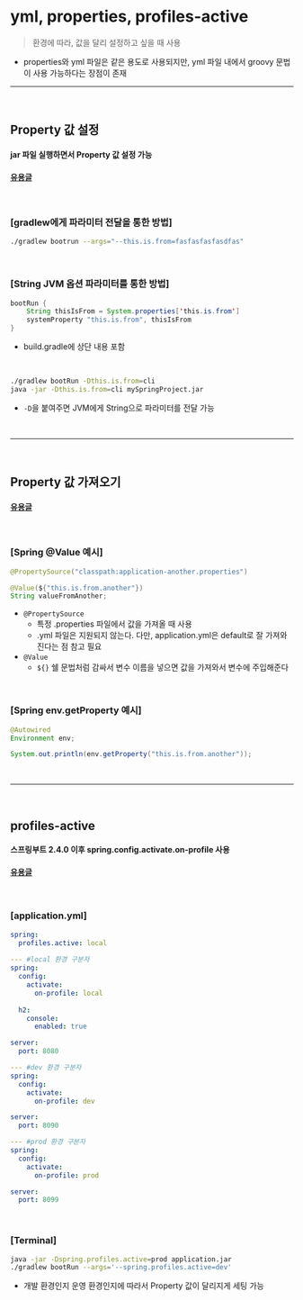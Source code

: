 # yml, properties, profiles-active
> 환경에 따라, 값을 달리 설정하고 싶을 때 사용
* properties와 yml 파일은 같은 용도로 사용되지만, yml 파일 내에서 groovy 문법이 사용 가능하다는 장점이 존재

<hr>
<br>

## Property 값 설정
#### jar 파일 실행하면서 Property 값 설정 가능
#### [유용글](https://m.blog.naver.com/PostView.naver?isHttpsRedirect=true&blogId=youreme&logNo=110158875473)

<br>

### [gradlew에게 파라미터 전달을 통한 방법]
```bash
./gradlew bootrun --args="--this.is.from=fasfasfasfasdfas"
```

<br>

### [String JVM 옵션 파라미터를 통한 방법]

```java
bootRun {
    String thisIsFrom = System.properties['this.is.from']
    systemProperty "this.is.from", thisIsFrom
}
```
* build.gradle에 상단 내용 포함

<br>

```bash
./gradlew bootRun -Dthis.is.from=cli
java -jar -Dthis.is.from=cli mySpringProject.jar
```
* `-D`을 붙여주면 JVM에게 String으로 파라미터를 전달 가능

<br>
<hr>
<br>

## Property 값 가져오기
#### [유용글](https://bcp0109.tistory.com/227) 

<br>

### [Spring @Value 예시]
```java
@PropertySource("classpath:application-another.properties")

@Value(${"this.is.from.another"})
String valueFromAnother;
```
* `@PropertySource` 
  * 특정 .properties 파일에서 값을 가져올 때 사용
  * .yml 파일은 지원되지 않는다. 다만, application.yml은 default로 잘 가져와진다는 점 참고 필요
* `@Value`
  * `${}` 쉘 문법처럼 감싸서 변수 이름을 넣으면 값을 가져와서 변수에 주입해준다

<br>

### [Spring env.getProperty 예시]
```java
@Autowired
Environment env;

System.out.println(env.getProperty("this.is.from.another"));
```

<br>
<hr>
<br>

## profiles-active
#### 스프링부트 2.4.0 이후 spring.config.activate.on-profile 사용
#### [유용글](https://stackoverflow.com/questions/31038250/setting-active-profile-and-config-location-from-command-line-in-spring-boot)

<br>

### [application.yml]
```yml
spring:
  profiles.active: local
  
--- #local 환경 구분자
spring:
  config:
    activate:
      on-profile: local
      
  h2:
    console:
      enabled: true

server:
  port: 8080

--- #dev 환경 구분자
spring:
  config:
    activate:
      on-profile: dev

server:
  port: 8090

--- #prod 환경 구분자
spring:
  config:
    activate:
      on-profile: prod

server:
  port: 8099
```

<br>

### [Terminal]
```bash
java -jar -Dspring.profiles.active=prod application.jar
./gradlew bootRun --args='--spring.profiles.active=dev'
```
* 개발 환경인지 운영 환경인지에 따라서 Property 값이 달리지게 세팅 가능


